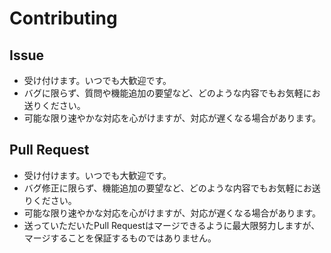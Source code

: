# Contributing

## Issue

- 受け付けます。いつでも大歓迎です。
- バグに限らず、質問や機能追加の要望など、どのような内容でもお気軽にお送りください。
- 可能な限り速やかな対応を心がけますが、対応が遅くなる場合があります。

## Pull Request

- 受け付けます。いつでも大歓迎です。
- バグ修正に限らず、機能追加の要望など、どのような内容でもお気軽にお送りください。
- 可能な限り速やかな対応を心がけますが、対応が遅くなる場合があります。
- 送っていただいたPull Requestはマージできるように最大限努力しますが、マージすることを保証するものではありません。
